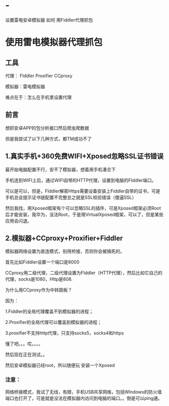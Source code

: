 # -
设置雷电安卓模拟器 如何 用Fiddler代理抓包
# 使用雷电模拟器代理抓包

## 工具

代理： FIddler  Proxifier CCproxy

模拟器：雷电模拟器

难点在于：怎么在手机里设置代理

## 前言

想抓安卓APP的包分析接口然后爬虫爬数据

但是我尝试了以下几种方式，都TM成功不了

## 1.真实手机+360免费WIFI+Xposed忽略SSL证书错误

最开始电脑配置不行，安不了模拟器，想着用手机凑合下

手机连到WIFI上后，通过WIFI自带的HTTP代理，设置到电脑的FIddler端口。

可以是可以，但是，FIddler解密Https需要设备安装上Fiddler自带的证书，可是手机总会提示证书链配置不完整总之就是SSL校验错误（傻逼SSL）

然后我找，用Xposed框架有个可以忽略SSL的插件，可是Xposed框架必须Root后才能安装，我华为，没法Root，于是用VirtualXposed框架，可以了，但是某些应用会闪退。

## 2.模拟器+CCproxy+Proxifier+Fiddler

模拟器网络设置为直连模式，别用桥接，否则你会被搞死的。

首先比如Fiddler设置一个端口是8000

CCproxy用二级代理，二级代理设置为FIddler（HTTP代理），然后比如它自己的代理，socks是1080，Http是808.

为什么用CCproxy作为中转跳板？

因为：

1.Fiddler的全局代理覆盖不到模拟器的进程；

2.Proxifier的全局代理可以覆盖到模拟器的进程；

3.proxifier不支持http代理，只支持socks5，socks4和https

懂了吧。。。哎。。。。

然后现在正在测试。。



然后安卓模拟器已经root，所以随便玩 安装一个Xposed



### 注意：

网络桥接模式，我试了无线，有限，手机USB共享网络，包括WIndows的防火墙端口也打开了，可是就是没法在模拟器内访问到电脑的端口。。倒是可以ping通。
